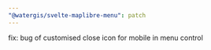 ```yaml
---
"@watergis/svelte-maplibre-menu": patch
---
```


fix: bug of customised close icon for mobile in menu control
